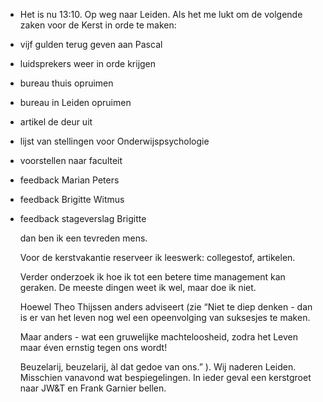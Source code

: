 - Het is nu 13:10. Op weg naar Leiden. Als het me lukt om de volgende zaken voor de Kerst in orde te maken:
- vijf gulden terug geven aan Pascal
- luidsprekers weer in orde krijgen
- bureau thuis opruimen
- bureau in Leiden opruimen
- artikel de deur uit
- lijst van stellingen voor Onderwijspsychologie
- voorstellen naar faculteit
- feedback Marian Peters
- feedback Brigitte Witmus
- feedback stageverslag Brigitte
  
  dan ben ik een tevreden mens.
  
  Voor de kerstvakantie reserveer ik leeswerk: collegestof, artikelen.
  
  Verder onderzoek ik hoe ik tot een betere time management kan geraken. De meeste dingen weet ik wel, maar doe ik niet.
  
  Hoewel Theo Thijssen anders adviseert (zie “Niet te diep denken - dan is er van het leven nog wel een opeenvolging van suksesjes te maken.
  
  Maar anders - wat een gruwelijke machteloosheid, zodra het Leven maar éven ernstig tegen ons wordt!
  
  Beuzelarij, beuzelarij, àl dat gedoe van ons.” ). Wij naderen Leiden. Misschien vanavond wat bespiegelingen. In ieder geval een kerstgroet naar JW&T en Frank Garnier bellen.